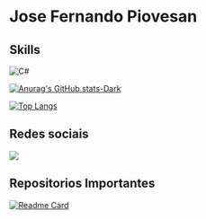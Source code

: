# Jose Fernando Piovesan 

## Skills 
![C#](https://img.shields.io/badge/C%23-239120?style=for-the-badge&logo=c-sharp&logoColor=white)



[![Anurag's GitHub stats-Dark](https://github-readme-stats.vercel.app/api?username=jfpiovesa&show=reviews&show_icons=true&theme=radical)](https://github.com/anuraghazra/github-readme-stats)

[![Top Langs](https://github-readme-stats.vercel.app/api/top-langs/?username=jfpiovesa&layout=compact&theme=radical)](https://github.com/anuraghazra/github-readme-stats)
## Redes sociais
[<img src = 'ttps://cdn.jsdelivr.net/gh/devicons/devicon/icons/linkedin/linkedin-original.svg' >](https://www.linkedin.com/in/jose-fernando-piovesan-798571113/)

          

## Repositorios  Importantes


[![Readme Card](https://github-readme-stats.vercel.app/api/pin/?username=jfpiovesa&repo=test_tell.me&theme=radical)](https://github.com/anuraghazra/github-readme-stats)

